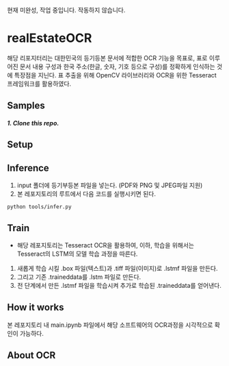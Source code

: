현재 미완성, 작업 중입니다. 작동하지 않습니다.

# realEstateOCR
해당 리포지터리는 대한민국의 등기등본 문서에 적합한 OCR 기능을 목표로, 표로 이루어진 문서 내용 구성과 한국 주소(한글, 숫자, 기호 등으로 구성)를 정확하게 인식하는 것에 특장점을 지닌다.
표 추출을 위해 OpenCV 라이브러리와 OCR을 위한 Tesseract 프레임워크를 활용하였다.

## Samples
##### 1. Clone this repo.
## Setup

## Inference
1. input 폴더에 등기부등본 파일을 넣는다. (PDF와 PNG 및 JPEG파일 지원)
2. 본 레포지토리의 루트에서 다음 코드를 실행시키면 된다.
````
python tools/infer.py
````

## Train
* 해당 레포지토리는 Tesseract OCR을 활용하여, 이하, 학습을 위해서는 Tesseract의 LSTM의 모델 학습 과정을 따른다.
1) 새롭게 학습 시킬 .box 파일(텍스트)과 .tiff 파일(이미지)로 .lstmf 파일을 만든다.
2) 그리고 기존 .traineddata를 .lstm 파일로 만든다.
3) 전 단계에서 만든 .lstmf 파일을 학습시켜 추가로 학습된 .traineddata를 얻어낸다. 

## How it works
본 레포지토리 내 main.ipynb 파일에서 해당 소프트웨어의 OCR과정을 시각적으로 확인이 가능하다.
## About OCR

